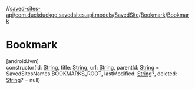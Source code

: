 //[saved-sites-api](../../../../index.md)/[com.duckduckgo.savedsites.api.models](../../index.md)/[SavedSite](../index.md)/[Bookmark](index.md)/[Bookmark](-bookmark.md)

# Bookmark

[androidJvm]\
constructor(id: [String](https://kotlinlang.org/api/latest/jvm/stdlib/kotlin/-string/index.html), title: [String](https://kotlinlang.org/api/latest/jvm/stdlib/kotlin/-string/index.html), url: [String](https://kotlinlang.org/api/latest/jvm/stdlib/kotlin/-string/index.html), parentId: [String](https://kotlinlang.org/api/latest/jvm/stdlib/kotlin/-string/index.html) = SavedSitesNames.BOOKMARKS_ROOT, lastModified: [String](https://kotlinlang.org/api/latest/jvm/stdlib/kotlin/-string/index.html)?, deleted: [String](https://kotlinlang.org/api/latest/jvm/stdlib/kotlin/-string/index.html)? = null)
